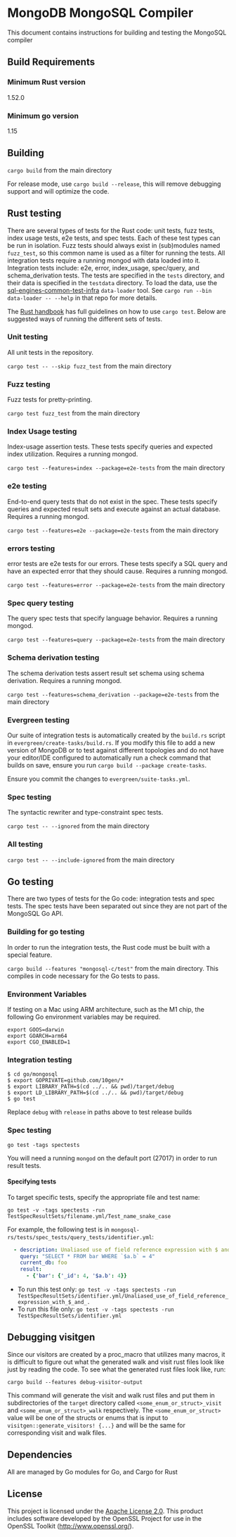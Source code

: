 # MongoDB MongoSQL Compiler

This document contains instructions for building and testing the MongoSQL compiler

## Build Requirements

### Minimum Rust version
1.52.0

### Minimum go version
1.15

## Building

`cargo build` from the main directory

For release mode, use `cargo build --release`, this will remove debugging support and will optimize
the code.

## Rust testing

There are several types of tests for the Rust code: unit tests, fuzz tests, index usage tests, e2e
tests, and spec tests. Each of these test types can be run in isolation. Fuzz tests should always
exist in (sub)modules named `fuzz_test`, so this common name is used as a filter for running the
tests. All integration tests require a running mongod with data loaded into it. Integration tests
include: e2e, error, index_usage, spec/query, and schema_derivation tests. The tests are specified
in the `tests` directory, and their data is specified in the `testdata` directory. To load the data,
use the [sql-engines-common-test-infra](https://github.com/mongodb/sql-engines-common-test-infra)
`data-loader` tool. See `cargo run --bin data-loader -- --help` in that repo for more details.

The [Rust handbook](https://doc.rust-lang.org/cargo/commands/cargo-test.html) has full guidelines
on how to use `cargo test`. Below are suggested ways of running the different sets of tests.

### Unit testing

All unit tests in the repository.

`cargo test -- --skip fuzz_test` from the main directory

### Fuzz testing

Fuzz tests for pretty-printing.

`cargo test fuzz_test` from the main directory

### Index Usage testing

Index-usage assertion tests. These tests specify queries and expected index utilization.
Requires a running mongod.

`cargo test --features=index --package=e2e-tests` from the main directory

### e2e testing

End-to-end query tests that do not exist in the spec. These tests specify queries and expected
result sets and execute against an actual database. Requires a running mongod.

`cargo test --features=e2e --package=e2e-tests` from the main directory

### errors testing

error tests are e2e tests for our errors. These tests specify a SQL query and have an expected
error that they should cause. Requires a running mongod.

`cargo test --features=error --package=e2e-tests` from the main directory

### Spec query testing

The query spec tests that specify language behavior. Requires a running mongod.

`cargo test --features=query --package=e2e-tests` from the main directory

### Schema derivation testing

The schema derivation tests assert result set schema using schema derivation. Requires a running mongod.

`cargo test --features=schema_derivation --package=e2e-tests` from the main directory

### Evergreen testing

Our suite of integration tests is automatically created by the `build.rs` script in
`evergreen/create-tasks/build.rs`. If you modify this file to add a new version of
MongoDB or to test against different topologies and do not have your editor/IDE
configured to automatically run a check command that builds on save, ensure you
run `cargo build --package create-tasks`.

Ensure you commit the changes to `evergreen/suite-tasks.yml`.

### Spec testing

The syntactic rewriter and type-constraint spec tests.

`cargo test -- --ignored` from the main directory

### All testing

`cargo test -- --include-ignored` from the main directory

## Go testing

There are two types of tests for the Go code: integration tests and spec tests.
The spec tests have been separated out since they are not part of the MongoSQL Go
API.

### Building for go testing

In order to run the integration tests, the Rust code must be built with a
special feature.

`cargo build --features "mongosql-c/test"` from the main directory. This compiles
in code necessary for the Go tests to pass.

### Environment Variables
If testing on a Mac using ARM architecture, such as the M1 chip, the following Go environment variables may be required.
```
export GOOS=darwin
export GOARCH=arm64
export CGO_ENABLED=1
```

### Integration testing

```
$ cd go/mongosql
$ export GOPRIVATE=github.com/10gen/*
$ export LIBRARY_PATH=$(cd ../.. && pwd)/target/debug
$ export LD_LIBRARY_PATH=$(cd ../.. && pwd)/target/debug
$ go test
```

Replace `debug` with `release` in paths above to test release builds

### Spec testing

`go test -tags spectests`

You will need a running `mongod` on the default port (27017) in order
to run result tests.

#### Specifying tests

To target specific tests, specify the appropriate file and test name:

`go test -v -tags spectests -run TestSpecResultSets/filename.yml/Test_name_snake_case`

For example, the following test is in `mongosql-rs/tests/spec_tests/query_tests/identifier.yml`:

```yml
  - description: Unaliased use of field reference expression with $ and .
    query: "SELECT * FROM bar WHERE `$a.b` = 4"
    current_db: foo
    result:
      - {'bar': {'_id': 4, '$a.b': 4}}
```

* To run this test only: `go test -v -tags spectests -run TestSpecResultSets/identifier.yml/Unaliased_use_of_field_reference_expression_with_$_and_.`
* To run this file only: `go test -v -tags spectests -run TestSpecResultSets/identifier.yml`

## Debugging visitgen

Since our visitors are created by a proc_macro that utilizes many macros, it is difficult to figure out
what the generated walk and visit rust files look like just by reading the code. To see what the generated
rust files look like, run:

`cargo build --features debug-visitor-output`

This command will generate the visit and walk rust files and put them in subdirectories of the `target`
directory called `<some_enum_or_struct>_visit` and `<some_enum_or_struct>_walk` respectively. The
`<some_enum_or_struct>` value will be one of the structs or enums that is input to `visitgen::generate_visitors! {...}`
and will be the same for corresponding visit and walk files.

## Dependencies

All are managed by Go modules for Go, and Cargo for Rust

## License

This project is licensed under the [Apache License 2.0](/LICENSE).
This product includes software developed by the OpenSSL Project for use in the OpenSSL Toolkit (<http://www.openssl.org/>).
